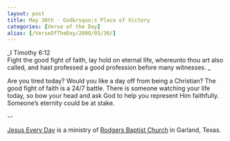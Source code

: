 ```yaml
---
layout: post
title: May 30th - God&rsquo;s Place of Victory
categories: [Verse of the Day]
alias: [/VerseOfTheDay/2008/05/30/]
---
```


_I Timothy 6:12  
Fight the good fight of faith, lay hold on eternal life, whereunto
thou art also called, and hast professed a good profession before
many witnesses. _

Are you tired today? Would you like a day off from being a
Christian? The good fight of faith is a 24/7 battle. There is someone
watching your life today, so bow your head and ask God to help you
represent Him faithfully. Someone&rsquo;s eternity could be at
stake.

 --

<a href=http://jesuseveryday.net>Jesus Every Day</a> is a ministry of <a href=http://rodgersbaptist.net>Rodgers Baptist Church</a> in Garland, Texas.
